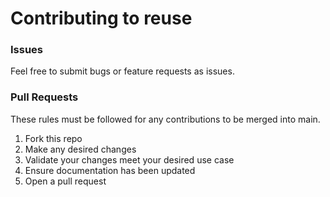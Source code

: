 # Contributing to reuse

### Issues

Feel free to submit bugs or feature requests as issues.

### Pull Requests

These rules must be followed for any contributions to be merged into main.

1. Fork this repo
1. Make any desired changes
1. Validate your changes meet your desired use case
1. Ensure documentation has been updated
1. Open a pull request
